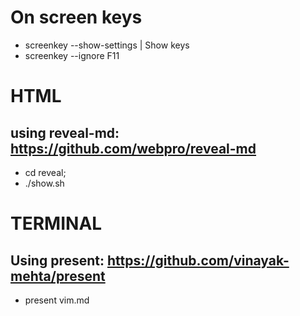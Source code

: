 # On screen keys
* screenkey --show-settings | Show keys
* screenkey --ignore F11

# HTML
## using reveal-md: https://github.com/webpro/reveal-md
* cd reveal;
* ./show.sh

# TERMINAL
## Using present: https://github.com/vinayak-mehta/present
* present vim.md

